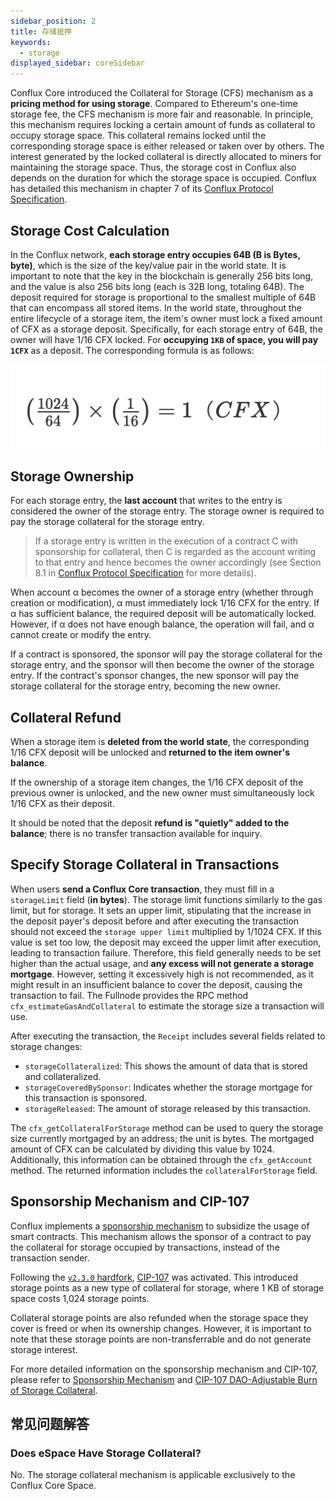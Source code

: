 ```yaml
---
sidebar_position: 2
title: 存储抵押
keywords:
  - storage
displayed_sidebar: coreSidebar
---
```


Conflux Core introduced the Collateral for Storage (CFS) mechanism as a **pricing method for using storage**. Compared to Ethereum's one-time storage fee, the CFS mechanism is more fair and reasonable. In principle, this mechanism requires locking a certain amount of funds as collateral to occupy storage space. This collateral remains locked until the corresponding storage space is either released or taken over by others. The interest generated by the locked collateral is directly allocated to miners for maintaining the storage space. Thus, the storage cost in Conflux also depends on the duration for which the storage space is occupied. Conflux has detailed this mechanism in chapter 7 of its [Conflux Protocol Specification](https://confluxnetwork.org/files/Conflux_Protocol_Specification.pdf).

## Storage Cost Calculation

In the Conflux network, **each storage entry occupies 64B (B is Bytes, byte)**, which is the size of the key/value pair in the world state. It is important to note that the key in the blockchain is generally 256 bits long, and the value is also 256 bits long (each is 32B long, totaling 64B). The deposit required for storage is proportional to the smallest multiple of 64B that can encompass all stored items. In the world state, throughout the entire lifecycle of a storage item, the item's owner must lock a fixed amount of CFX as a storage deposit. Specifically, for each storage entry of 64B, the owner will have 1/16 CFX locked. For **occupying `1KB` of space, you will pay `1CFX`** as a deposit. The corresponding formula is as follows:

![Locale Dropdown](./img/storage-formula-635173b54f6e13ba21a689cc691d4ecd.png)

## Storage Ownership

For each storage entry, the **last account** that writes to the entry is considered the owner of the storage entry. The storage owner is required to pay the storage collateral for the storage entry.

> If a storage entry is written in the execution of a contract C with sponsorship for collateral, then C is regarded as the account writing to that entry and hence becomes the owner accordingly (see Section 8.1 in [Conflux Protocol Specification](https://www.confluxnetwork.org/files/Conflux_Protocol_Specification.pdf) for more details).

When account α becomes the owner of a storage entry (whether through creation or modification), α must immediately lock 1/16 CFX for the entry. If α has sufficient balance, the required deposit will be automatically locked. However, if α does not have enough balance, the operation will fail, and α cannot create or modify the entry.

If a contract is sponsored, the sponsor will pay the storage collateral for the storage entry, and the sponsor will then become the owner of the storage entry. If the contract's sponsor changes, the new sponsor will pay the storage collateral for the storage entry, becoming the new owner.

## Collateral Refund

When a storage item is **deleted from the world state**, the corresponding 1/16 CFX deposit will be unlocked and **returned to the item owner's balance**.

If the ownership of a storage item changes, the 1/16 CFX deposit of the previous owner is unlocked, and the new owner must simultaneously lock 1/16 CFX as their deposit.

It should be noted that the deposit **refund is "quietly" added to the balance**; there is no transfer transaction available for inquiry.

## Specify Storage Collateral in Transactions

When users **send a Conflux Core transaction**, they must fill in a `storageLimit` field (**in bytes**). The storage limit functions similarly to the gas limit, but for storage. It sets an upper limit, stipulating that the increase in the deposit payer's deposit before and after executing the transaction should not exceed the `storage upper limit` multiplied by 1/1024 CFX. If this value is set too low, the deposit may exceed the upper limit after execution, leading to transaction failure. Therefore, this field generally needs to be set higher than the actual usage, and **any excess will not generate a storage mortgage**. However, setting it excessively high is not recommended, as it might result in an insufficient balance to cover the deposit, causing the transaction to fail. The Fullnode provides the RPC method `cfx_estimateGasAndCollateral` to estimate the storage size a transaction will use.

After executing the transaction, the `Receipt` includes several fields related to storage changes:

- `storageCollateralized`: This shows the amount of data that is stored and collateralized.
- `storageCoveredBySponsor`: Indicates whether the storage mortgage for this transaction is sponsored.
- `storageReleased`: The amount of storage released by this transaction.

The `cfx_getCollateralForStorage` method can be used to query the storage size currently mortgaged by an address; the unit is bytes. The mortgaged amount of CFX can be calculated by dividing this value by 1024. Additionally, this information can be obtained through the `cfx_getAccount` method. The returned information includes the `collateralForStorage` field.

## Sponsorship Mechanism and CIP-107

Conflux implements a [sponsorship mechanism](./internal-contracts/sponsor-whitelist-control.md) to subsidize the usage of smart contracts. This mechanism allows the sponsor of a contract to pay the collateral for storage occupied by transactions, instead of the transaction sender.

Following the [`v2.3.0` hardfork](../../general/hardforks/v2.3.md), [CIP-107](https://github.com/Conflux-Chain/CIPs/blob/master/CIPs/cip-107.md) was activated. This introduced storage points as a new type of collateral for storage, where 1 KB of storage space costs 1,024 storage points.

Collateral storage points are also refunded when the storage space they cover is freed or when its ownership changes. However, it is important to note that these storage points are non-transferrable and do not generate storage interest.

For more detailed information on the sponsorship mechanism and CIP-107, please refer to [Sponsorship Mechanism](./internal-contracts/sponsor-whitelist-control.md) and [CIP-107 DAO-Adjustable Burn of Storage Collateral](https://github.com/Conflux-Chain/CIPs/blob/master/CIPs/cip-107.md).

## 常见问题解答

### Does eSpace Have Storage Collateral?

No. The storage collateral mechanism is applicable exclusively to the Conflux Core Space.
